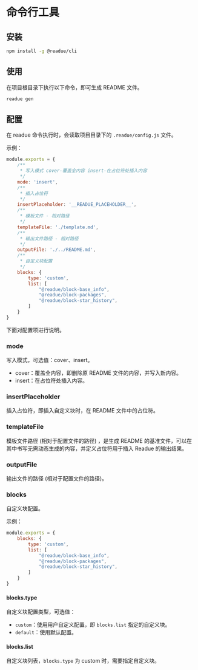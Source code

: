 # 命令行工具

## 安装

```bash
npm install -g @readue/cli
```

## 使用

在项目根目录下执行以下命令，即可生成 README 文件。

```bash
readue gen
```

## 配置

在 readue 命令执行时，会读取项目目录下的 `.readue/config.js` 文件。

示例：

```js
module.exports = {
	/**
	 * 写入模式 cover-覆盖全内容 insert-在占位符处插入内容
	 */
	mode: 'insert',
	/**
	 * 插入占位符
	 */
	insertPlaceholder: '__READUE_PLACEHOLDER__',
	/**
	 * 模板文件 - 相对路径
	 */
	templateFile: './template.md',
	/**
	 * 输出文件路径 - 相对路径
	 */
	outputFile: './../README.md',
	/**
	 * 自定义块配置
	 */
	blocks: {
		type: 'custom',
		list: [
			"@readue/block-base_info",
			"@readue/block-packages",
			"@readue/block-star_history",
		]
	}
}

```

下面对配置项进行说明。

### mode

写入模式，可选值：cover、insert。

- cover：覆盖全内容，即删除原 README 文件的内容，并写入新内容。
- insert：在占位符处插入内容。

### insertPlaceholder

插入占位符，即插入自定义块时，在 README 文件中的占位符。

### templateFile

模板文件路径 (相对于配置文件的路径) ，是生成 README 的基准文件，可以在其中书写无需动态生成的内容，并定义占位符用于插入 Readue 的输出结果。

### outputFile

输出文件的路径 (相对于配置文件的路径)。

### blocks

自定义块配置。

示例：

```js
module.exports = {
	blocks: {
		type: 'custom',
		list: [
			"@readue/block-base_info",
			"@readue/block-packages",
			"@readue/block-star_history",
		]
	}
}
```

#### blocks.type

自定义块配置类型，可选值：

- `custom`：使用用户自定义配置，即 `blocks.list` 指定的自定义块。
- `default`：使用默认配置。

#### blocks.list

自定义块列表，`blocks.type` 为 custom 时，需要指定自定义块。
